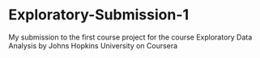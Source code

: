 # Exploratory-Submission-1
My submission to the first course project for the course Exploratory Data Analysis by Johns Hopkins University on Coursera
